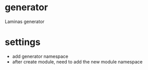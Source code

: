 # generator
Laminas generator

# settings
- add generator namespace
- after create module, need to add the new module namespace
